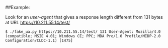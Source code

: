 ##Example:

Look for an *user-agent* that gives a response length different from 131 bytes at URL https://10.211.55.14/test/

``
$ ./fake_ua.py https://10.211.55.14/test/ 131
User-Agent: Mozilla/4.0 (compatible; MSIE 4.01; Windows CE; PPC; MDA Pro/1.0 Profile/MIDP-2.0 Configuration/CLDC-1.1) [1475]
``